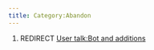 ```yaml
---
title: Category:Abandon
---
```


1.  REDIRECT [User talk:Bot and
    additions](User_talk:Bot_and_additions "wikilink")